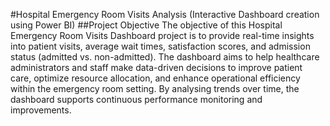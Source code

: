 #Hospital Emergency Room Visits Analysis (Interactive Dashboard creation using Power BI)
##Project Objective
The objective of this Hospital Emergency Room Visits Dashboard project is to provide real-time insights into patient visits, average wait times, satisfaction scores, and admission status (admitted vs. non-admitted). The dashboard aims to help healthcare administrators and staff make data-driven decisions to improve patient care, optimize resource allocation, and enhance operational efficiency within the emergency room setting. By analysing trends over time, the dashboard supports continuous performance monitoring and improvements.
